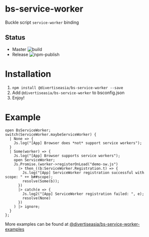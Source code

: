 # bs-service-worker
Buckle script `service-worker` binding

## Status
* Master ![build](https://github.com/DivertiseAsia/bs-service-worker/workflows/build/badge.svg?branch=master)
* Release ![npm-publish](https://github.com/DivertiseAsia/bs-service-worker/workflows/npm-publish/badge.svg?branch=release)

# Installation

1. `npm install @divertiseasia/bs-service-worker --save`
2. Add `@divertiseasia/bs-service-worker` to bsconfig.json
3. Enjoy!

# Example

```
open BsServiceWorker;
switch(ServiceWorker.maybeServiceWorker) {
  | None => {
    Js.log("[App] Browser does *not* support service workers");
  }
  | Some(worker) => {
    Js.log("[App] Browser supports service workers");
    open ServiceWorker;
    Js.Promise.(worker->registerOnLoad("demo-sw.js")
      |> then_((b:ServiceWorker.Registration.t) => {
        Js.log("[App] ServiceWorker registration successful with scope: " ++ b##scope);
        resolve(Some(b));
      })
      |> catch(e => {
        Js.log2("[App] ServiceWorker registration failed: ", e);
        resolve(None)
      })
    ) |> ignore;
  }
};
```

More examples can be found at [@divertiseasia/bs-service-worker-examples](https://github.com/DivertiseAsia/bs-service-worker-examples)
